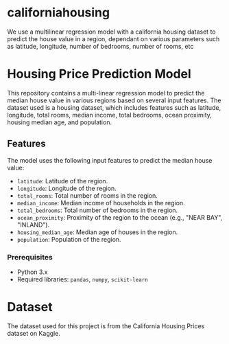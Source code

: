 # californiahousing
We use a multilinear regression model with a california housing dataset to predict the house value in a region, dependant on various parameters such as latitude, longitude, number of bedrooms, number of rooms, etc
# Housing Price Prediction Model

This repository contains a multi-linear regression model to predict the median house value in various regions based on several input features. The dataset used is a housing dataset, which includes features such as latitude, longitude, total rooms, median income, total bedrooms, ocean proximity, housing median age, and population.

## Features

The model uses the following input features to predict the median house value:

- `latitude`: Latitude of the region.
- `longitude`: Longitude of the region.
- `total_rooms`: Total number of rooms in the region.
- `median_income`: Median income of households in the region.
- `total_bedrooms`: Total number of bedrooms in the region.
- `ocean_proximity`: Proximity of the region to the ocean (e.g., "NEAR BAY", "INLAND").
- `housing_median_age`: Median age of houses in the region.
- `population`: Population of the region.


### Prerequisites

- Python 3.x
- Required libraries: `pandas`, `numpy`, `scikit-learn`

# Dataset

The dataset used for this project is from the California Housing Prices dataset on Kaggle.


